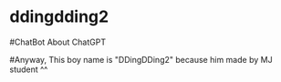 # ddingdding2

#ChatBot About ChatGPT


#Anyway, This boy name is "DDingDDing2" because him made by MJ student ^^
